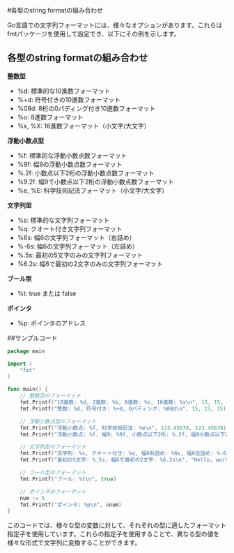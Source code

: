 #各型のstring formatの組み合わせ

Go言語での文字列フォーマットには、様々なオプションがあります。これらはfmtパッケージを使用して設定でき、以下にその例を示します。

## 各型のstring formatの組み合わせ
**整数型**
- %d: 標準的な10進数フォーマット
- %+d: 符号付きの10進数フォーマット
- %08d: 8桁の0パディング付き10進数フォーマット
- %o: 8進数フォーマット
- %x, %X: 16進数フォーマット（小文字/大文字）

**浮動小数点型**
- %f: 標準的な浮動小数点数フォーマット
- %9f: 幅9の浮動小数点数フォーマット
- %.2f: 小数点以下2桁の浮動小数点数フォーマット
- %9.2f: 幅9で小数点以下2桁の浮動小数点数フォーマット
- %e, %E: 科学技術記法フォーマット（小文字/大文字）

**文字列型**
- %s: 標準的な文字列フォーマット
- %q: クオート付き文字列フォーマット
- %6s: 幅6の文字列フォーマット（右詰め）
- %-6s: 幅6の文字列フォーマット（左詰め）
- %.5s: 最初の5文字のみの文字列フォーマット
- %6.2s: 幅6で最初の2文字のみの文字列フォーマット

**ブール型**
- %t: true または false

**ポインタ**
- %p: ポインタのアドレス

##サンプルコード
```go
package main

import (
	"fmt"
)

func main() {
	// 整数型のフォーマット
	fmt.Printf("10進数: %d, 2進数: %b, 8進数: %o, 16進数: %x\n", 15, 15, 15, 15)
	fmt.Printf("整数: %d, 符号付き: %+d, 0パディング: %08d\n", 15, 15, 15)

	// 浮動小数点型のフォーマット
	fmt.Printf("浮動小数点: %f, 科学技術記法: %e\n", 123.45678, 123.45678)
	fmt.Printf("浮動小数点: %f, 幅9: %9f, 小数点以下2桁: %.2f, 幅9小数点以下2桁: %9.2f\n", 123.456, 123.456, 123.456, 123.456)

	// 文字列型のフォーマット
	fmt.Printf("文字列: %s, クオート付き: %q, 幅6右詰め: %6s, 幅6左詰め: %-6s\n", "go", "go", "go", "go")
	fmt.Printf("最初の5文字: %.5s, 幅6で最初の2文字: %6.2s\n", "Hello, world!", "Hello, world!")

	// ブール型のフォーマット
	fmt.Printf("ブール: %t\n", true)

	// ポインタのフォーマット
	num := 5
	fmt.Printf("ポインタ: %p\n", &num)
}
```
このコードでは、様々な型の変数に対して、それぞれの型に適したフォーマット指定子を使用しています。これらの指定子を使用することで、異なる型の値を様々な形式で文字列に変換することができます。